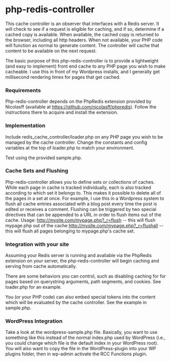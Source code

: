 # php-redis-controller

This cache controller is an observer that interfaces with a Redis server.  It will check to see if a request is eligible for caching, and if so, determine if a cached copy is available.  When available, the cached copy is returned to the browser, including all http headers.  When not available, your PHP code will function as normal to generate content.  The controller will cache that content to be available on the next request.

The basic purpose of this php-redis-controller is to provide a lightweight (and easy to implement) front end cache to any PHP page you wish to make cacheable.  I use this in front of my Wordpress installs, and I generally get millisecond rendering times for pages that get cached.

### Requirements

Php-redis-controller depends on the PhpRedis extension provided by Nicolasff (available at https://github.com/nicolasff/phpredis).  Follow the instructions there to acquire and install the extension.

### Implementation

Include redis_cache_controller/loader.php on any PHP page you wish to be managed by the cache controller.  Change the constants and config variables at the top of loader.php to match your environment.

Test using the provided sample.php.

### Cache Sets and Flushing

Php-redis-controller allows you to define sets or collections of caches.  While each page in cache is tracked individually, each is also tracked according to which set it belongs to.  This makes it possible to delete all of the pages in a set at once.  For example, I use this in a Wordpress system to flush all cache entries associated with a blog post every time the post is edited or receives a comment.  Flushing can be triggered by two special directives that can be appended to a URL in order to flush items out of the cache.  Usage:
http://mysite.com/mypage.php?_r=flush      --   this will flush mypage.php out of the cache
http://mysite.com/mypage.php?_r=flushall   --   this will flush all pages belonging to mypage.php's cache set.

### Integration with your site

Assuming your Redis server is running and avaliable via the PhpRedis extension on your server, the php-redis-controller will begin caching and serving from cache automatically.

There are some behaviors you can control, such as disabling caching for for pages based on querystring
arguments, path segments, and cookies.  See loader.php for an example.

You (or your PHP code) can also embed special tokens into the content which will be evaluated by the cache controller.  See the example in sample.php.

### WordPress Integration

Take a look at the wordpress-sample.php file.  Basically, you want to use something like this instead of the normal index.php used by WordPress (i.e., you could change which file is the default index in your WordPress root).  You will also want to copy the file in the WordPress-plugin into your WP plugins folder, then in wp-admin activate the RCC Functions plugin.
